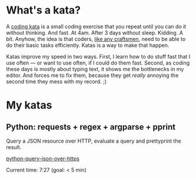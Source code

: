 # What's a kata?

A [coding kata](http://codekata.com/) is a small coding exercise that you repeat until you can do it without thinking. And fast. At 4am. After 3 days without sleep. Kidding. A bit. Anyhow, the idea is that coders, [like any craftsmen](http://manifesto.softwarecraftsmanship.org/), need to be able to do their basic tasks efficiently. Katas is a way to make that happen.

Katas improve my speed in two ways. First, I learn how to do stuff fast that I use often — or want to use often, if I could do them fast. Second, as coding these days is mostly about typing text, it shows me the bottlenecks in my editor. And forces me to fix them, because they get *really* annoying the second time they mess with my record. ;)

# My katas

## Python: requests + regex + argparse + pprint

Query a JSON resource over HTTP, evaluate a query and prettyprint the result.

[python-query-json-over-https](https://github.com/mknecht/code-katas/blob/master/python-query-json-over-https/README.md)

Current time: 7:27  (goal: < 5 min)
